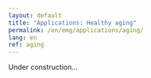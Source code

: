 ```yaml
---
layout: default
title: "Applications: Healthy aging"
permalink: /en/emg/applications/aging/
lang: en
ref: aging
---
```


Under construction...